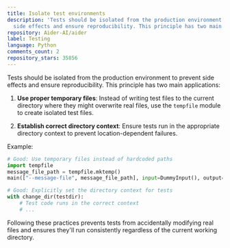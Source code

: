 ```yaml
---
title: Isolate test environments
description: 'Tests should be isolated from the production environment to prevent
  side effects and ensure reproducibility. This principle has two main applications:'
repository: Aider-AI/aider
label: Testing
language: Python
comments_count: 2
repository_stars: 35856
---
```


Tests should be isolated from the production environment to prevent side effects and ensure reproducibility. This principle has two main applications:

1. **Use proper temporary files**: Instead of writing test files to the current directory where they might overwrite real files, use the `tempfile` module to create isolated test files.

2. **Establish correct directory context**: Ensure tests run in the appropriate directory context to prevent location-dependent failures.

Example:
```python
# Good: Use temporary files instead of hardcoded paths
import tempfile
message_file_path = tempfile.mktemp()
main(["--message-file", message_file_path], input=DummyInput(), output=DummyOutput())

# Good: Explicitly set the directory context for tests
with change_dir(testdir):
    # Test code runs in the correct context
    # ...
```

Following these practices prevents tests from accidentally modifying real files and ensures they'll run consistently regardless of the current working directory.